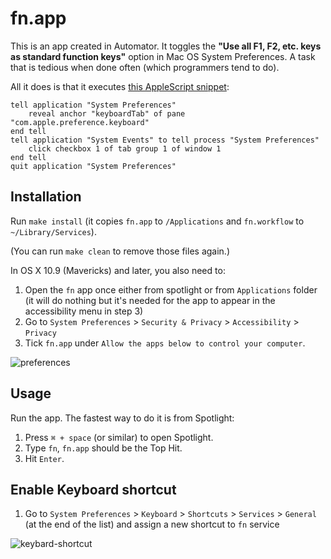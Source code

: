 # fn.app

This is an app created in Automator. It toggles the
**"Use all F1, F2, etc. keys as standard function keys"**
option in Mac OS System Preferences. A task that is tedious
when done often (which programmers tend to do).

All it does is that it executes [this AppleScript snippet](http://apple.stackexchange.com/questions/59178/toggle-use-all-f1-f2-as-standard-keys-via-script#answer-60496):

```applescript
tell application "System Preferences"
	reveal anchor "keyboardTab" of pane "com.apple.preference.keyboard"
end tell
tell application "System Events" to tell process "System Preferences"
	click checkbox 1 of tab group 1 of window 1
end tell
quit application "System Preferences"
```


## Installation

Run `make install` (it copies `fn.app` to `/Applications` and `fn.workflow` to `~/Library/Services`).

(You can run `make clean` to remove those files again.)

In OS X 10.9 (Mavericks) and later, you also need to:

1. Open the `fn` app once either from spotlight or from `Applications` folder (it will do nothing but it's needed for the app to appear in  the accessibility menu in step 3)
2. Go to `System Preferences` > `Security & Privacy` > `Accessibility` > `Privacy` 
3. Tick `fn.app` under `Allow the apps below to control your computer`.


![preferences](https://github.com/jkbrzt/macos-fn-toggle/blob/master/privacy-settings.png)


## Usage

Run the app. The fastest way to do it is from Spotlight:

1. Press `⌘ + space` (or similar) to open Spotlight.
2. Type `fn`, `fn.app` should be the Top Hit.
3. Hit `Enter`.

## Enable Keyboard shortcut

1. Go to `System Preferences` > `Keyboard` > `Shortcuts` > `Services` > `General` (at the end of the list) and assign a new shortcut to `fn` service


![keybard-shortcut](https://github.com/jkbrzt/macos-fn-toggle/blob/master/keyboard-shortcut.png)

